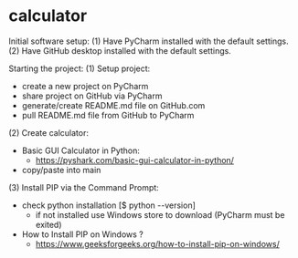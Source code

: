 # calculator

Initial software setup:
(1) Have PyCharm installed with the default settings.
(2) Have GitHub desktop installed with the default settings.

Starting the project:
(1) Setup project:
- create a new project on PyCharm
- share project on GitHub via PyCharm
- generate/create README.md file on GitHub.com
- pull README.md file from GitHub to PyCharm

(2) Create calculator:
- Basic GUI Calculator in Python:
  - https://pyshark.com/basic-gui-calculator-in-python/
- copy/paste into main

(3) Install PIP via the Command Prompt:
- check python installation [$ python --version]
  - if not installed use Windows store to download (PyCharm must be exited)
- How to Install PIP on Windows ?
  - https://www.geeksforgeeks.org/how-to-install-pip-on-windows/


